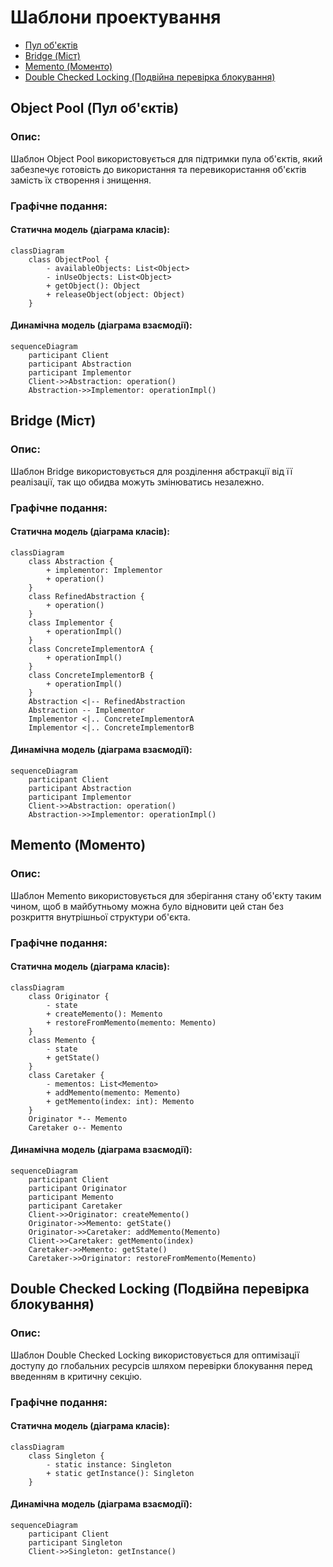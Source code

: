 # Шаблони проектування
- [Пул об'єктів](#пул_об'єктів)
- [Bridge (Міст)](#міст)
- [Memento (Моменто)](#моменто)
- [Double Checked Locking (Подвійна перевірка блокування)](#Подвійна_перевірка_блокування)

## Object Pool (Пул об'єктів)
### Опис:
Шаблон Object Pool використовується для підтримки пула об'єктів, який забезпечує готовість до використання та перевикористання об'єктів замість їх створення і знищення.

### Графічне подання:
#### Статична модель (діаграма класів):
```mermaid
classDiagram
    class ObjectPool {
        - availableObjects: List<Object>
        - inUseObjects: List<Object>
        + getObject(): Object
        + releaseObject(object: Object)
    }
```
#### Динамічна модель (діаграма взаємодії):
```
sequenceDiagram
    participant Client
    participant Abstraction
    participant Implementor
    Client->>Abstraction: operation()
    Abstraction->>Implementor: operationImpl()
```

## Bridge (Міст)
### Опис:
Шаблон Bridge використовується для розділення абстракції від її реалізації, так що обидва можуть змінюватись незалежно.

### Графічне подання:
#### Статична модель (діаграма класів):
```mermaid
classDiagram
    class Abstraction {
        + implementor: Implementor
        + operation()
    }
    class RefinedAbstraction {
        + operation()
    }
    class Implementor {
        + operationImpl()
    }
    class ConcreteImplementorA {
        + operationImpl()
    }
    class ConcreteImplementorB {
        + operationImpl()
    }
    Abstraction <|-- RefinedAbstraction
    Abstraction -- Implementor
    Implementor <|.. ConcreteImplementorA
    Implementor <|.. ConcreteImplementorB
```

#### Динамічна модель (діаграма взаємодії):
```
sequenceDiagram
    participant Client
    participant Abstraction
    participant Implementor
    Client->>Abstraction: operation()
    Abstraction->>Implementor: operationImpl()
```

## Memento (Моменто)
### Опис:
Шаблон Memento використовується для зберігання стану об'єкту таким чином, щоб в майбутньому можна було відновити цей стан без розкриття внутрішньої структури об'єкта.

### Графічне подання:
#### Статична модель (діаграма класів):
```mermaid
classDiagram
    class Originator {
        - state
        + createMemento(): Memento
        + restoreFromMemento(memento: Memento)
    }
    class Memento {
        - state
        + getState()
    }
    class Caretaker {
        - mementos: List<Memento>
        + addMemento(memento: Memento)
        + getMemento(index: int): Memento
    }
    Originator *-- Memento
    Caretaker o-- Memento
```

#### Динамічна модель (діаграма взаємодії):
```
sequenceDiagram
    participant Client
    participant Originator
    participant Memento
    participant Caretaker
    Client->>Originator: createMemento()
    Originator->>Memento: getState()
    Originator->>Caretaker: addMemento(Memento)
    Client->>Caretaker: getMemento(index)
    Caretaker->>Memento: getState()
    Caretaker->>Originator: restoreFromMemento(Memento)
```

## Double Checked Locking (Подвійна перевірка блокування)
### Опис:
Шаблон Double Checked Locking використовується для оптимізації доступу до глобальних ресурсів шляхом перевірки блокування перед введенням в критичну секцію.

### Графічне подання:
#### Статична модель (діаграма класів):
```mermaid
classDiagram
    class Singleton {
        - static instance: Singleton
        + static getInstance(): Singleton
    }
```

#### Динамічна модель (діаграма взаємодії):
```
sequenceDiagram
    participant Client
    participant Singleton
    Client->>Singleton: getInstance()
```
